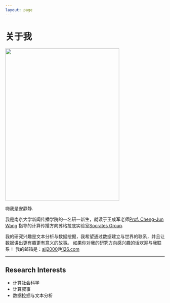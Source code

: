 ```yaml
---
layout: page
---
```


# 关于我

<img src="https://jingjing-an.github.io/anjingjing.jpg" class="floatpic" width="360" height="480">



嗨我是安静静.

我是南京大学新闻传播学院的一名研一新生，就读于王成军老师[Prof. Cheng-Jun Wang](https://github.com/chengjun) 指导的计算传播方向苏格拉底实验室[Socrates Group](https://github.com/SocratesClub). 

我的研究兴趣是文本分析与数据挖掘，我希望通过数据建立与世界的联系，并且让数据讲出更有趣更有意义的故事。
如果你对我的研究方向感兴趣的话欢迎与我联系！ 我的邮箱是：ajj2000@126.com

---

## Research Interests

- 计算社会科学
- 计算叙事
- 数据挖掘与文本分析
